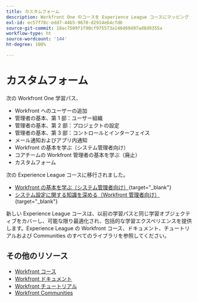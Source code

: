 ```yaml
---
title: カスタムフォーム
description: Workfront One のコースを Experience League コースにマッピング
exl-id: ec57f78c-edd7-44b5-9670-d2914e64cfd6
source-git-commit: 18ac7509f1f90cf975573a146d69497ad8d9355a
workflow-type: ht
source-wordcount: '144'
ht-degree: 100%

---
```


# カスタムフォーム

次の Workfront One 学習パス、

* Workfront へのユーザーの追加
* 管理者の基本、第 1 部：ユーザー組織
* 管理者の基本、第 2 部：プロジェクトの設定
* 管理者の基本、第 3 部：コントロールとインターフェイス
* メール通知およびアプリ内通知
* Workfront の基本を学ぶ（システム管理者向け）
* コアチームの Workfront 管理者の基本を学ぶ（廃止）
* カスタムフォーム

次の Experience League コースに移行されました。

* [Workfront の基本を学ぶ（システム管理者向け）](https://experienceleague.adobe.com/?recommended=Workfront-A-1-2022.1.admin){target="_blank"}
* [システム設定に関する知識を深める（Workfront 管理者向け）](https://experienceleague.adobe.com/?recommended=Workfront-A-1-2022.2.admin){target="_blank"}

新しい Experience League コースは、以前の学習パスと同じ学習オブジェクティブをカバーし、可能な限り最適化され、包括的な学習エクスペリエンスを提供します。Experience League の Workfront コース、ドキュメント、チュートリアルおよび Communities のすべてのライブラリを参照してください。

## その他のリソース

* [Workfront コース](https://experienceleague.adobe.com/?lang=ja&amp;Solution=Workfront#courses)
* [Workfront ドキュメント](https://experienceleague.adobe.com/docs/workfront.html?lang=ja)
* [Workfront チュートリアル](https://experienceleague.adobe.com/docs/workfront-learn/tutorials-workfront/home.html?lang=ja)
* [Workfront Communities](https://experienceleaguecommunities.adobe.com/t5/workfront/ct-p/workfront?profile.language=ja)
